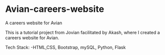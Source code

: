 # Avian-careers-website
A careers website for Avian

This is a tutorial project from Jovian facilitated by Akash, where I created a careers website for Avian.

Tech Stack:
-HTML,CSS, Bootstrap, mySQL, Python, Flask
